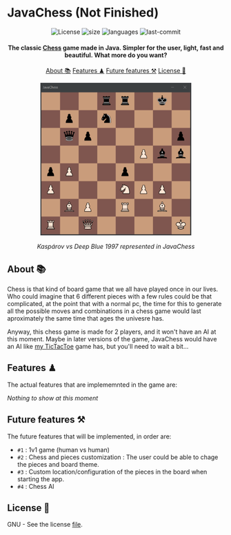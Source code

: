 # JavaChess (Not Finished)

<div id="badges" align="center">
  <a> <img src="https://img.shields.io/github/license/filipondios/javachess" alt="License"/> </a>
  <a> <img src="https://img.shields.io/github/repo-size/filipondios/javachess" alt="size"> </a>
  <a> <img src="https://img.shields.io/github/languages/top/filipondios/javachess" alt="languages"> </a>
  <a> <img src="https://img.shields.io/github/last-commit/filipondios/javachess" alt="last-commit"> </a>
</div>

<h4 align="center">The classic <b><a href="https://en.wikipedia.org/wiki/Chess">Chess</a></b> game made in Java. Simpler for the user, light, fast
and beautiful. What more do you want?</h4>

<p align="center">
  <a href="#about">About 📚</a>
  <a href="#license">Features ♟</a>
  <a href="#license">Future features ⚒</a>
  <a href="#license">License 📜</a>
</p>

<div align="center">
  <img src =".readmefiles/preview.png" width="350">
    <p><i>Kaspárov vs Deep Blue 1997 represented in JavaChess</i></p>
</div>

<a name="about"></a>
## About 📚
<p>Chess is that kind of board game that we all have played once in our lives. Who could imagine that 6 different pieces with a few rules could be
that complicated, at the point that with a normal pc, the time for this to generate all the possible moves and combinations in a chess game would
last aproximately the same time that ages the univesre has.<p>

<p>Anyway, this chess game is made for 2 players, and it won't have an AI at this moment. Maybe in later versions of the game, JavaChess would have an
AI like <a href="https://github.com/Filipondios/TicTacToe">my TicTacToe</a> game has, but you'll need to wait a bit...<p>

<a name="features"></a>
## Features ♟
The actual features that are implememnted in the game are:
<p><i>Nothing to show at this moment</i></p>

<a name="future-features"></a>
## Future features ⚒
The future features that will be implemented, in order are:

- `#1` : 1v1 game (human vs human)
- `#2` : Chess and pieces customization : The user could be able to chage the pieces and board theme.
- `#3` : Custom location/configuration of the pieces in the board when starting the app.
- `#4` : Chess AI

<a name="license"></a>
## License 📜
GNU - See the license <a href="LICENSE">file</a>.
